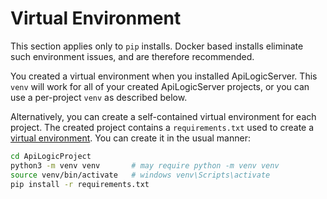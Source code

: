 
# Virtual Environment
This section applies only to `pip` installs.  Docker based installs eliminate such environment issues, and are therefore recommended.

You created a virtual environment when you installed ApiLogicServer.  This ```venv``` will work for all of your created ApiLogicServer projects, or you can use a per-project ```venv``` as described below.

Alternatively, you can create a self-contained virtual environment for each project.
The created project contains a ```requirements.txt``` used to create a [virtual environment](https://docs.python.org/3/library/venv.html).
You can create it in the usual manner:

```sh
cd ApiLogicProject
python3 -m venv venv       # may require python -m venv venv
source venv/bin/activate   # windows venv\Scripts\activate
pip install -r requirements.txt
```
